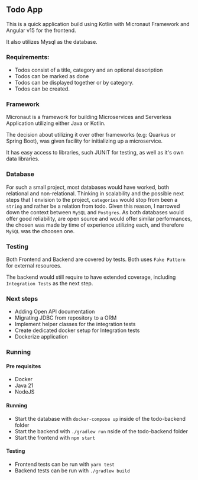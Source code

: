 ## Todo App 

This is a quick application build using Kotlin with Micronaut Framework and Angular v15 for the frontend.

It also utilizes Mysql as the database.


### Requirements:
- Todos consist of a title, category and an optional description
- Todos can be marked as done
- Todos can be displayed together or by category.
- Todos can be created.


### Framework 

Micronaut is a framework for building Microservices and Serverless Application utilizing either Java or Kotlin. 

The decision about utilizing it over other frameworks (e.g: Quarkus or Spring Boot), was given facility for initializing up a microservice. 

It has easy access to libraries, such JUNIT for testing, as well as it's own data libraries. 


### Database
For such a small project, most databases would have worked, both relational and non-relational. 
Thinking in scalability and the possible next steps that I envision to the project, `categories` would stop from been a `string` and rather be a relation from todo. Given this reason, I narrowed down the context between `MySQL` and `Postgres`. As both databases would offer good reliability, are open source and would offer similar performances, the chosen was made by time of experience utilizing each, and therefore `MySQL` was the choosen one. 

### Testing 
Both Frontend and Backend are covered by tests. Both uses `Fake Pattern` for external resources. 

The backend would still require to have extended coverage, including `Integration Tests` as the next step. 


### Next steps
- Adding Open API documentation
- Migrating JDBC from repository to a ORM
- Implement helper classes for the integration tests 
- Create dedicated docker setup for Integration tests 
- Dockerize application


### Running 

#### Pre requisites
- Docker 
- Java 21
- NodeJS 
 
#### Running
- Start the database with `docker-compose up` inside of the todo-backend folder
- Start the backend with `./gradlew run` nside of the todo-backend folder
- Start the frontend with `npm start`

#### Testing 
- Frontend tests can be run with `yarn test`
- Backend tests can be run with `./gradlew build`